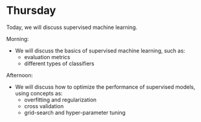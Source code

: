 # Thursday

Today, we will discuss supervised machine learning.

Morning:
- We will discuss the basics of supervised machine learning, such as:
  - evaluation metrics
  - different types of classifiers

Afternoon:
- We will discuss how to optimize the performance of supervised models, using concepts as:
  - overfitting and regularization
  - cross validation
  - grid-search and hyper-parameter tuning
